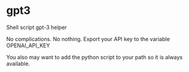 # gpt3
Shell script gpt-3 helper

No complications. No nothing.
Export your API key to the variable OPENAI_API_KEY

You also may want to add the python script to your path so it is always available.
